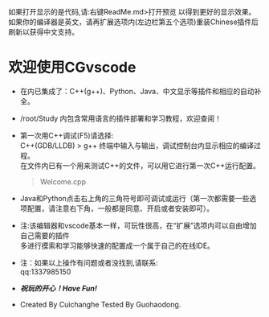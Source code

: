 如果打开显示的是代码,请:右键ReadMe.md>打开预览 以得到更好的显示效果。   
如果你的编译器是英文，请再扩展选项内(左边栏第五个选项)重装Chinese插件后刷新以获得中文支持。 
# 欢迎使用CGvscode
+ 在内已集成了：C++(g++)、Python、Java、中文显示等插件和相应的自动补全。  

+ /root/Study 内包含常用语言的插件部署和学习教程，欢迎查阅！

+ 第一次用C++调试(F5)请选择:  
  C++(GDB/LLDB) > g++ 终端中输入与输出，调试控制台内显示相应的编译过程。  
  在文件内已有一个用来测试C++的文件，可以用它进行第一次C++运行配置。
  
    > Welcome.cpp
  
+ Java和Python点击右上角的三角符号即可调试或运行（第一次都需要一些选项配置，请注意右下角，一般都是同意、开启或者安装即可）。

+ 注:该编辑器和vscode基本一样，可玩性很高，在“扩展”选项内可以自由增加自己需要的插件  
  多进行摸索和学习能够快速的配置成一个属于自己的在线IDE。

+ 注：如果以上操作有问题或者没找到,请联系:  
  qq:1337985150
  
+ ___祝玩的开心！Have Fun!___

+ Created By Cuichanghe Tested By Guohaodong.


